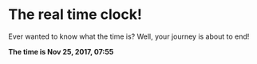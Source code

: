 # The real time clock!

Ever wanted to know what the time is? Well, your journey is about to end!

**The time is Nov 25, 2017, 07:55**